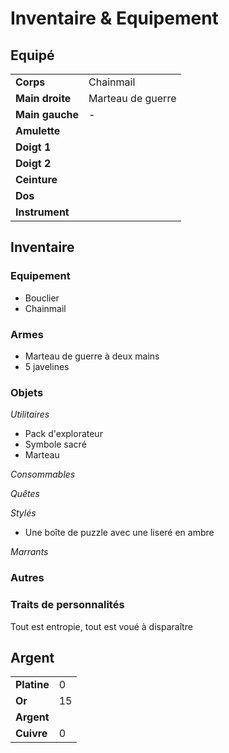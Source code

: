 # Inventaire & Equipement

## Equipé
|||
|-|-|
|**Corps**|Chainmail|
|**Main droite**|Marteau de guerre|
|**Main gauche**|-|
|**Amulette**||
|**Doigt 1**||
|**Doigt 2**||
|**Ceinture**||
|**Dos**||
|**Instrument**||
## Inventaire

### Equipement
* Bouclier
* Chainmail

### Armes
* Marteau de guerre à deux mains
* 5 javelines

### Objets
*Utilitaires*
* Pack d'explorateur
* Symbole sacré
* Marteau

*Consommables*

*Quêtes*

*Stylés*
* Une boîte de puzzle avec une liseré en ambre

*Marrants*

### Autres

### Traits de personnalités
Tout est entropie, tout est voué à disparaître

## Argent
| | |
|-|-|
|**Platine**|0|
|**Or**|15|
|**Argent**||
|**Cuivre**|0|